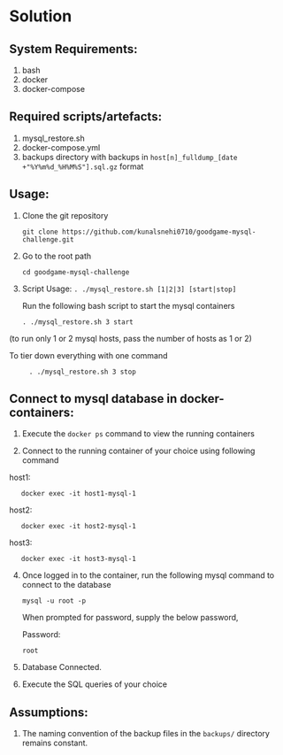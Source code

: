 # Solution

## System Requirements:

1. bash
2. docker
3. docker-compose

## Required scripts/artefacts:

1. mysql_restore.sh
2. docker-compose.yml
3. backups directory with backups in `host[n]_fulldump_[date +"%Y%m%d_%H%M%S"].sql.gz` format

## Usage:

1. Clone the git repository

       git clone https://github.com/kunalsnehi0710/goodgame-mysql-challenge.git

2. Go to the root path

       cd goodgame-mysql-challenge

3. Script Usage:  `. ./mysql_restore.sh [1|2|3] [start|stop]`

   Run the following bash script to start the mysql containers

       . ./mysql_restore.sh 3 start

  (to run only 1 or 2 mysql hosts, pass the number of hosts as 1 or 2)

   To tier down everything with one command
     
         . ./mysql_restore.sh 3 stop

## Connect to mysql database in docker-containers:

1. Execute the `docker ps` command to view the running containers

2. Connect to the running container of your choice using following command

host1:

       docker exec -it host1-mysql-1
host2:
   
       docker exec -it host2-mysql-1
host3:

       docker exec -it host3-mysql-1

4. Once logged in to the container, run the following mysql command to connect to the database

       mysql -u root -p

   When prompted for password, supply the below password,

   Password:
   
       root

6. Database Connected.

7. Execute the SQL queries of your choice

## Assumptions:

1. The naming convention of the backup files in the `backups/` directory remains constant.


